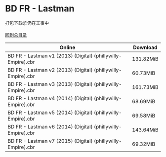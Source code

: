 # BD FR - Lastman

打包下载📦仍在工事中

[回到总目录](/Catalogs.md)







Online | Download
--- | ---
BD FR - Lastman v1 (2013) (Digital) (phillywilly-Empire).cbr | 131.82MiB
BD FR - Lastman v2 (2013) (Digital) (phillywilly-Empire).cbr | 60.73MiB
BD FR - Lastman v3 (2013) (Digital) (phillywilly-Empire).cbr | 161.73MiB
BD FR - Lastman v4 (2014) (Digital) (phillywilly-Empire).cbr | 68.69MiB
BD FR - Lastman v5 (2014) (Digital) (phillywilly-Empire).cbr | 69.58MiB
BD FR - Lastman v6 (2014) (Digital) (phillywilly-Empire).cbr | 143.64MiB
BD FR - Lastman v7 (2015) (Digital) (phillywilly-Empire).cbr | 69.32MiB